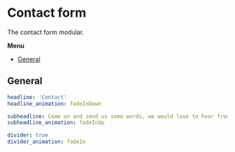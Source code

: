 # Contact form

The contact form modular.

**Menu**

* [General](#general)


## **General**

```yaml
headline: 'Contact'
headline_animation: fadeInDown

subheadline: Come on and send us some words, we would love to hear from you.
subheadline_animation: fadeInUp

divider: true
divider_animation: fadeIn
```

